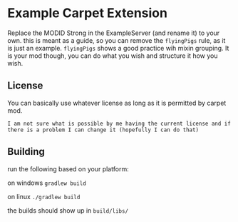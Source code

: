 # Example Carpet Extension



Replace the MODID Strong in the ExampleServer (and rename it) to your own. 
this is meant as a guide, so you can remove the `flyingPigs` rule, as it is just an example.
`flyingPigs` shows a good practice wih mixin grouping. It is your mod though, you can do what you wish and structure it how you wish.




## License

You can basically use whatever license as long as it is permitted by carpet mod.

```I am not sure what is possible by me having the current license and if there is a problem I can change it (hopefully I can do that)```



## Building

run the following based on your platform:

on windows `gradlew build`

on linux `./gradlew build`

the builds should show up in `build/libs/`


